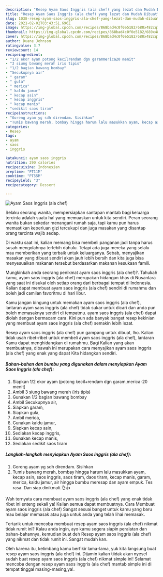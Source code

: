 ```yaml
---
description: "Resep Ayam Saos Inggris (ala chef) yang lezat dan Mudah Dibuat"
title: "Resep Ayam Saos Inggris (ala chef) yang lezat dan Mudah Dibuat"
slug: 1038-resep-ayam-saos-inggris-ala-chef-yang-lezat-dan-mudah-dibuat
date: 2021-02-02T03:43:51.696Z
image: https://img-global.cpcdn.com/recipes/868bad4c0f0e5182/680x482cq70/ayam-saos-inggris-ala-chef-foto-resep-utama.jpg
thumbnail: https://img-global.cpcdn.com/recipes/868bad4c0f0e5182/680x482cq70/ayam-saos-inggris-ala-chef-foto-resep-utama.jpg
cover: https://img-global.cpcdn.com/recipes/868bad4c0f0e5182/680x482cq70/ayam-saos-inggris-ala-chef-foto-resep-utama.jpg
author: Duane Johnson
ratingvalue: 3.7
reviewcount: 14
recipeingredient:
- "1/2 ekor ayam potong kecilrendam dgn garammerica20 menit"
- "3 siung bawang merah iris tipis"
- "1/2 bagian bawang bombay"
- "Secukupnya air"
- " garam"
- " gula"
- " merica"
- " kaldu jamur"
- " kecap asin"
- " kecap inggris"
- " kecap manis"
- "sedikit saos tiram"
recipeinstructions:
- "Goreng ayam yg sdh direndam. Sisihkan"
- "Tumis bawang merah, bombay hingga harum lalu masukkan ayam, kecap asin, saos inggris, saos tiram, daos tiram, kecap manis, garam, merica, kaldu jamur, air hingga bumbu meresap dan ayam empuk. Tes rasa. Dan siap.dinikmati.👌👍"
categories:
- Resep
tags:
- ayam
- saos
- inggris

katakunci: ayam saos inggris 
nutrition: 290 calories
recipecuisine: Indonesian
preptime: "PT11M"
cooktime: "PT55M"
recipeyield: "3"
recipecategory: Dessert

---
```



![Ayam Saos Inggris (ala chef)](https://img-global.cpcdn.com/recipes/868bad4c0f0e5182/680x482cq70/ayam-saos-inggris-ala-chef-foto-resep-utama.jpg)

Selaku seorang wanita, mempersiapkan santapan mantab bagi keluarga tercinta adalah suatu hal yang memuaskan untuk kita sendiri. Peran seorang  wanita bukan sekedar menangani rumah saja, tapi kamu pun harus memastikan keperluan gizi tercukupi dan juga masakan yang disantap orang tercinta wajib sedap.

Di waktu  saat ini, kalian memang bisa membeli panganan jadi tanpa harus susah mengolahnya terlebih dahulu. Tetapi ada juga mereka yang selalu mau memberikan yang terbaik untuk keluarganya. Sebab, menyajikan masakan yang dibuat sendiri akan jauh lebih bersih dan kita juga bisa menyesuaikan makanan tersebut berdasarkan makanan kesukaan famili. 



Mungkinkah anda seorang penikmat ayam saos inggris (ala chef)?. Tahukah kamu, ayam saos inggris (ala chef) merupakan hidangan khas di Nusantara yang saat ini disukai oleh setiap orang dari berbagai tempat di Indonesia. Kalian dapat membuat ayam saos inggris (ala chef) sendiri di rumahmu dan boleh jadi camilan favoritmu di hari libur.

Kamu jangan bingung untuk memakan ayam saos inggris (ala chef), lantaran ayam saos inggris (ala chef) tidak sukar untuk dicari dan anda pun boleh memasaknya sendiri di tempatmu. ayam saos inggris (ala chef) dapat diolah dengan bermacam cara. Kini pun ada banyak banget resep kekinian yang membuat ayam saos inggris (ala chef) semakin lebih lezat.

Resep ayam saos inggris (ala chef) pun gampang untuk dibuat, lho. Kalian tidak usah ribet-ribet untuk membeli ayam saos inggris (ala chef), lantaran Kamu dapat menghidangkan di rumahmu. Bagi Kalian yang akan membuatnya, dibawah ini merupakan cara menyajikan ayam saos inggris (ala chef) yang enak yang dapat Kita hidangkan sendiri.

<!--inarticleads1-->

##### Bahan-bahan dan bumbu yang digunakan dalam menyiapkan Ayam Saos Inggris (ala chef):

1. Siapkan 1/2 ekor ayam (potong kecil+rendam dgn garam,merica-20 menit)
1. Ambil 3 siung bawang merah (iris tipis)
1. Gunakan 1/2 bagian bawang bombay
1. Ambil Secukupnya air,
1. Siapkan  garam,
1. Siapkan  gula,
1. Ambil  merica,
1. Gunakan  kaldu jamur,
1. Siapkan  kecap asin,
1. Sediakan  kecap inggris,
1. Gunakan  kecap manis,
1. Sediakan sedikit saos tiram




<!--inarticleads2-->

##### Langkah-langkah menyiapkan Ayam Saos Inggris (ala chef):

1. Goreng ayam yg sdh direndam. Sisihkan
1. Tumis bawang merah, bombay hingga harum lalu masukkan ayam, kecap asin, saos inggris, saos tiram, daos tiram, kecap manis, garam, merica, kaldu jamur, air hingga bumbu meresap dan ayam empuk. Tes rasa. Dan siap.dinikmati.👌👍




Wah ternyata cara membuat ayam saos inggris (ala chef) yang enak tidak ribet ini enteng sekali ya! Kalian semua dapat membuatnya. Cara Membuat ayam saos inggris (ala chef) Sangat sesuai banget untuk kamu yang baru mau belajar memasak atau juga untuk anda yang telah lihai memasak.

Tertarik untuk mencoba membuat resep ayam saos inggris (ala chef) nikmat tidak rumit ini? Kalau anda ingin, ayo kamu segera siapin peralatan dan bahan-bahannya, kemudian buat deh Resep ayam saos inggris (ala chef) yang nikmat dan tidak rumit ini. Sangat mudah kan. 

Oleh karena itu, ketimbang kamu berfikir lama-lama, yuk kita langsung buat resep ayam saos inggris (ala chef) ini. Dijamin kalian tiidak akan nyesel sudah buat resep ayam saos inggris (ala chef) nikmat simple ini! Selamat mencoba dengan resep ayam saos inggris (ala chef) mantab simple ini di tempat tinggal masing-masing,ya!.

